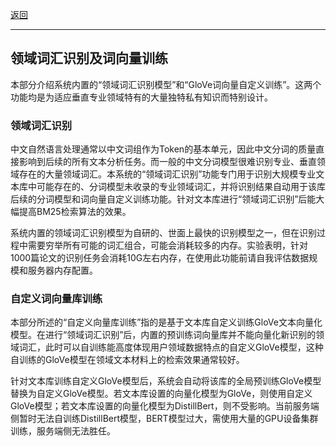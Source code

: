 
[返回](/mag/doc_detail/main)

---

## 领域词汇识别及词向量训练

本部分介绍系统内置的“领域词汇识别模型”和“GloVe词向量自定义训练”。这两个功能均是为适应垂直专业领域特有的大量独特私有知识而特别设计。


### 领域词汇识别

中文自然语言处理通常以中文词组作为Token的基本单元，因此中文分词的质量直接影响到后续的所有文本分析任务。而一般的中文分词模型很难识别专业、垂直领域存在的大量领域词汇。本系统的“领域词汇识别”功能专门用于识别大规模专业文本库中可能存在的、分词模型未收录的专业领域词汇，并将识别结果自动用于该库后续的分词模型和词向量自定义训练功能。针对文本库进行“领域词汇识别”后能大幅提高BM25检索算法的效果。

系统内置的领域词汇识别模型为自研的、世面上最快的识别模型之一，但在识别过程中需要穷举所有可能的词汇组合，可能会消耗较多的内存。实验表明，针对1000篇论文的识别任务会消耗10G左右内存，在使用此功能前请自我评估数据规模和服务器内存配置。



### 自定义词向量库训练

本部分所述的“自定义向量库训练”指的是基于文本库自定义训练GloVe文本向量化模型。在进行“领域词汇识别”后，内置的预训练词向量库并不能向量化新识别的领域词汇，此时可以自训练能高度体现用户领域数据特点的自定义GloVe模型，这种自训练的GloVe模型在领域文本材料上的检索效果通常较好。

针对文本库训练自定义GloVe模型后，系统会自动将该库的全局预训练GloVe模型替换为自定义GloVe模型。若文本库设置的向量化模型为GloVe，则使用自定义GloVe模型；若文本库设置的向量化模型为DistillBert，则不受影响。当前服务端侧暂时无法自训练DistillBert模型，BERT模型过大，需使用大量的GPU设备集群训练，服务端侧无法胜任。